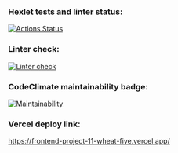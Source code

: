 ### Hexlet tests and linter status:
[![Actions Status](https://github.com/SKornya/frontend-project-11/workflows/hexlet-check/badge.svg)](https://github.com/SKornya/frontend-project-11/actions)

### Linter check:
[![Linter check](https://github.com/SKornya/frontend-project-11/workflows/linter-check/badge.svg)](https://github.com/SKornya/frontend-project-11/actions)

### CodeClimate maintainability badge:
[![Maintainability](https://api.codeclimate.com/v1/badges/fafd1646a17ad537aa81/maintainability)](https://codeclimate.com/github/SKornya/frontend-project-11/maintainability)

### Vercel deploy link:
https://frontend-project-11-wheat-five.vercel.app/
